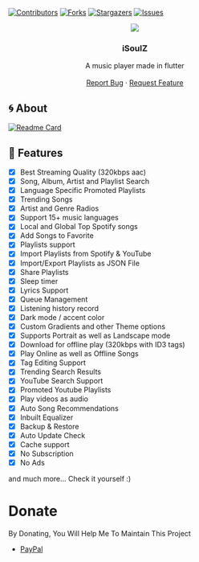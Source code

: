  [![Contributors][contributors-shield]][contributors-url]
           [![Forks][forks-shield]][forks-url]
[![Stargazers][stars-shield]][stars-url]
[![Issues][issues-shield]][issues-url]
<center><img src="https://capsule-render.vercel.app/api?type=waving&color=gradient&height=200&section=header&text=iSoulZ&fontSize=80&fontAlignY=35&animation=twinkling&fontColor=gradient" /></center>


<!-- PROJECT LOGO -->
  <h3 align="center">iSoulZ</h3>

  <p align="center">
    A music player made in flutter
    <br />
    <br />
    <a href="https://github.com/sahilarun/">Report Bug</a>
    ·
    <a href="https://github.com/sahilarun/">Request Feature</a>
  </p>
</p>
<!-- ABOUT THE PROJECT -->

## 🌀 About
[![Readme Card](https://github-readme-stats.vercel.app/api/pin/?username=sahilarun&repo=Routenote-website&theme=tokyonight)](https://github.com/PagalLadka0001/Routenote-website)

## 🌟 Features
- [x] Best Streaming Quality (320kbps aac)
- [x] Song, Album, Artist and Playlist Search
- [x] Language Specific Promoted Playlists
- [x] Trending Songs
- [x] Artist and Genre Radios
- [x] Support 15+ music languages
- [x] Local and Global Top Spotify songs
- [x] Add Songs to Favorite
- [x] Playlists support
- [x] Import Playlists from Spotify & YouTube
- [x] Import/Export Playlists as JSON File
- [x] Share Playlists
- [x] Sleep timer
- [x] Lyrics Support
- [x] Queue Management
- [x] Listening history record
- [x] Dark mode / accent color
- [x] Custom Gradients and other Theme options
- [x] Supports Portrait as well as Landscape mode
- [x] Download for offline play (320kbps with ID3 tags)
- [x] Play Online as well as Offline Songs
- [x] Tag Editing Support
- [x] Trending Search Results
- [x] YouTube Search Support
- [x] Promoted Youtube Playlists
- [x] Play videos as audio
- [x] Auto Song Recommendations
- [x] Inbuilt Equalizer
- [x] Backup & Restore
- [x] Auto Update Check
- [x] Cache support
- [x] No Subscription
- [x] No Ads

and much more...
Check it yourself :)


# Donate

 By Donating, You Will Help Me To Maintain This Project 

- [PayPal](https://www.paypal.me/SahilArun0)


[version-shield]: https://img.shields.io/github/package-json/v/sahilarun/iSoulZ?style=for-the-badge
[version-url]: https://github.com/sahilarun/Routenote-website
[contributors-shield]: https://img.shields.io/github/contributors/sahilarun/iSoulZ.svg?style=for-the-badge
[contributors-url]: https://github.com/sahilarun/iSoulZ/graphs/contributors
[forks-shield]: https://img.shields.io/github/forks/sahilarun/iSoulZ.svg?style=for-the-badge
[forks-url]: https://github.com/sahilarun/iSoulZ/network/members
[stars-shield]: https://img.shields.io/github/stars/sahilarun/iSoulZ.svg?style=for-the-badge
[stars-url]: https://github.com/sahilarun/iSoulZ/stargazers
[issues-shield]: https://img.shields.io/github/issues/sahilarun/iSoulZ.svg?style=for-the-badge
[issues-url]: https://github.com/sahilarun/iSoulZ/issues
[license-shield]: https://img.shields.io/github/license/sahilarun/iSoulZ.svg?style=for-the-badge
[license-url]: https://github.com/sahilarun/iSoulZ/blob/master/LICENSE
